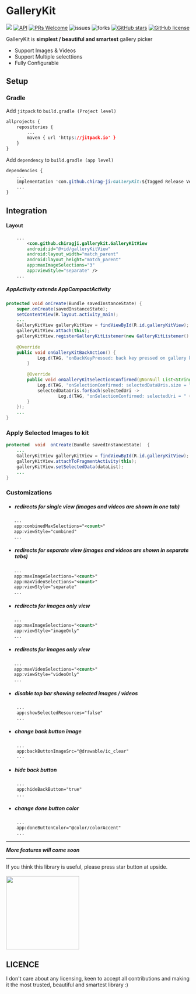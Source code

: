 


# GalleryKit   
[![](https://jitpack.io/v/chirag-ji/GalleryKit.svg)](https://jitpack.io/#chirag-ji/GalleryKit)  [![API](https://img.shields.io/badge/API-23%2B-brightgreen.svg?style=flat)](https://android-arsenal.com/api?level=23) [![PRs Welcome](https://img.shields.io/badge/PRs-welcome-brightgreen.svg?style=flat-square)](http://makeapullrequest.com) ![issues](https://img.shields.io/github/issues/chirag-ji/GalleryKit) ![forks](https://img.shields.io/github/forks/chirag-ji/GalleryKit) [![GitHub stars](https://img.shields.io/github/stars/chirag-ji/GalleryKit?label=stars)](https://github.com/chirag-ji/GalleryKit/stargazers) [![GitHub license](https://img.shields.io/github/license/chirag-ji/GalleryKit?label=license)](https://github.com/chirag-ji/GalleryKit/blob/master/LICENSE)
  
GalleryKit is **simplest / beautiful and smartest** gallery picker  
  
- Support Images & Videos
- Support Multiple selecttions
- Fully Configurable
  
## Setup  
  
### Gradle  

Add `jitpack` to `build.gradle (Project level)` 
```css
allprojects {
	repositories {
		...
		maven { url 'https://jitpack.io' }
	}
}
```
Add `dependency` to `build.gradle (app level)`
```css
dependencies {
	...
	implementation 'com.github.chirag-ji:GalleryKit:${Tagged Release Version}'
	...
}
```

## Integration

#### Layout
```xml
	...
    	<com.github.chiragji.gallerykit.GalleryKitView  
		android:id="@+id/galleryKitView"
		android:layout_width="match_parent" 
		android:layout_height="match_parent"
		app:maxImageSelections="3"
		app:viewStyle="separate" />
	...
```
##### AppActivity extends AppCompactActivity
```java
protected void onCreate(Bundle savedInstanceState) {  
    super.onCreate(savedInstanceState);  
    setContentView(R.layout.activity_main);  
    ...
    GalleryKitView galleryKitView = findViewById(R.id.galleryKitView);  
    galleryKitView.attach(this);  
    galleryKitView.registerGalleryKitListener(new GalleryKitListener() {  
    
   	@Override  
   	public void onGalleryKitBackAction() {  
            Log.d(TAG, "onBackKeyPressed: back key pressed on gallery kit");  
        }  
  
    	@Override  
    	public void onGalleryKitSelectionConfirmed(@NonNull List<String> selectedDataUris) {  
    	    Log.d(TAG, "onSelectionConfirmed: selectedDataUris.size = " + selectedDataUris.size());  
    	    selectedDataUris.forEach(selectedUri ->  
    	            Log.d(TAG, "onSelectionConfirmed: selectedUri = " + selectedUri));  
    	}  
    });
    ...
}
```
### Apply Selected Images to kit
```java
protected  void  onCreate(Bundle savedInstanceState)  {
	...
	GalleryKitView galleryKitView = findViewById(R.id.galleryKitView);
	galleryKitView.attachToFragmentActivity(this);
	galleryKitView.setSelectedData(dataList);
	...
}
```


### Customizations

 -  #####  redirects for single view (images and videos are shown in one tab)
 ```xml
	...
	app:combinedMaxSelections="<count>"
	app:viewStyle="combined"
	...
```
 -  #####  redirects for separate view (images and videos are shown in separate tabs)
 ```xml
	...
	app:maxImageSelections="<count>"  
	app:maxVideoSelections="<count>"
	app:viewStyle="separate"
	...
```
 -  #####  redirects for images only view
 ```xml
	...
	app:maxImageSelections="<count>"
	app:viewStyle="imageOnly"
	...
```
 -  #####  redirects for images only view
 ```xml
	...
	app:maxVideoSelections="<count>"
	app:viewStyle="videoOnly"
	...
```
 -  ##### disable top bar showing selected images / videos
 ```xml
	 ...
	 app:showSelectedResources="false"
	 ...
```
 -  ##### change back button image
 ```xml
	 ...
	 app:backButtonImageSrc="@drawable/ic_clear"
	 ...
```
   -  ##### hide back button
 ```xml
	 ...
	 app:hideBackButton="true"
	 ...
```
   -  ##### change done button color
 ```xml
	 ...
	 app:doneButtonColor="@color/colorAccent"
	 ...
```


***

***More features will come soon***

***

If you think this library is useful, please press star button at upside. </br>  
<img src="https://phaser.io/content/news/2015/09/10000-stars.png" width="200">  

## LICENCE
I don't care about any licensing, keen to accept all contributions and making it the most trusted, beautiful and smartest library :)
